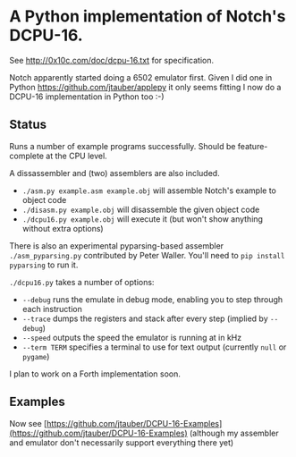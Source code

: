# A Python implementation of Notch's DCPU-16.

See http://0x10c.com/doc/dcpu-16.txt for specification.

Notch apparently started doing a 6502 emulator first. Given I did one in
Python <https://github.com/jtauber/applepy> it only seems fitting I now
do a DCPU-16 implementation in Python too :-)


## Status

Runs a number of example programs successfully. Should be feature-complete at the CPU level.

A dissassembler and (two) assemblers are also included.

* `./asm.py example.asm example.obj` will assemble Notch's example to object code
* `./disasm.py example.obj` will disassemble the given object code
* `./dcpu16.py example.obj` will execute it (but won't show anything without extra options)

There is also an experimental pyparsing-based assembler `./asm_pyparsing.py`
contributed by Peter Waller. You'll need to `pip install pyparsing` to run it.

`./dcpu16.py` takes a number of options:

* `--debug` runs the emulate in debug mode, enabling you to step through each instruction
* `--trace` dumps the registers and stack after every step (implied by `--debug`)
* `--speed` outputs the speed the emulator is running at in kHz
* `--term TERM` specifies a terminal to use for text output (currently `null` or `pygame`)

I plan to work on a Forth implementation soon.


## Examples

Now see [https://github.com/jtauber/DCPU-16-Examples](https://github.com/jtauber/DCPU-16-Examples) (although my assembler and
emulator don't necessarily support everything there yet)